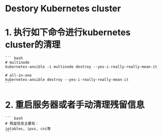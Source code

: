 # Destory Kubernetes cluster

# 1. 执行如下命令进行kubernetes cluster的清理

    ``` bash
    # multinode
    kubernetes-ansible -i multinode destroy --yes-i-really-really-mean-it

    # all-in-one
    kubernetes-ansible destroy --yes-i-really-really-mean-it
    ```

# 2. 重启服务器或者手动清理残留信息

    ``` bash
    # 残留信息主要有：
    iptables, ipvs, cni等
    ```
